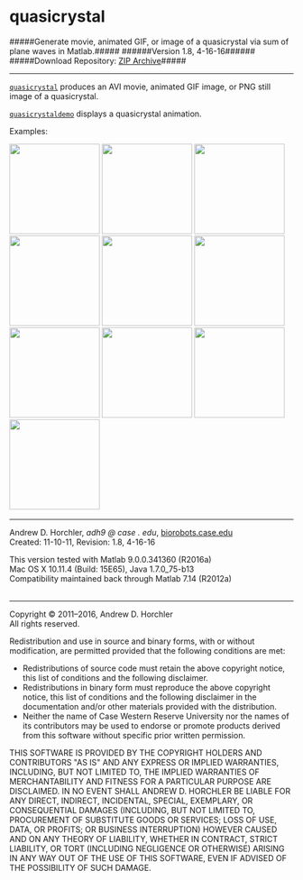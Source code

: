 quasicrystal
========
#####Generate movie, animated GIF, or image of a quasicrystal via sum of plane waves in Matlab.#####
######Version 1.8, 4-16-16######
#####Download Repository: [ZIP Archive](https://github.com/horchler/quasicrystal/archive/master.zip)#####

--------

[```quasicrystal```](https://github.com/horchler/quasicrystal/blob/master/quasicrystal.m) produces an AVI movie, animated GIF image, or PNG still image of a quasicrystal.  
    
[```quasicrystaldemo```](https://github.com/horchler/quasicrystal/blob/master/quasicrystaldemo.m) displays a quasicrystal animation.    
  
Examples:  

<img src="https://github.com/horchler/quasicrystal/blob/master/examples/bw01.gif" width="160" height="160">
<img src="https://github.com/horchler/quasicrystal/blob/master/examples/bw02.gif" width="160" height="160">
<img src="https://github.com/horchler/quasicrystal/blob/master/examples/bw03.gif" width="160" height="160">
<img src="https://github.com/horchler/quasicrystal/blob/master/examples/bw04.gif" width="160" height="160">
<img src="https://github.com/horchler/quasicrystal/blob/master/examples/bw05.gif" width="160" height="160">
<img src="https://github.com/horchler/quasicrystal/blob/master/examples/color06.gif" width="160" height="160">
<img src="https://github.com/horchler/quasicrystal/blob/master/examples/color07.gif" width="160" height="160">
<img src="https://github.com/horchler/quasicrystal/blob/master/examples/color08.gif" width="160" height="160">
<img src="https://github.com/horchler/quasicrystal/blob/master/examples/color09.gif" width="160" height="160">
<img src="https://github.com/horchler/quasicrystal/blob/master/examples/color10.gif" width="160" height="160">
&nbsp;  

--------

Andrew D. Horchler, *adh9 @ case . edu*, [biorobots.case.edu](http://biorobots.case.edu/)  
Created: 11-10-11, Revision: 1.8, 4-16-16  

This version tested with Matlab 9.0.0.341360 (R2016a)  
Mac OS X 10.11.4 (Build: 15E65), Java 1.7.0_75-b13  
Compatibility maintained back through Matlab 7.14 (R2012a)  
&nbsp;  

--------

Copyright &copy; 2011&ndash;2016, Andrew D. Horchler  
All rights reserved.  

Redistribution and use in source and binary forms, with or without modification, are permitted provided that the following conditions are met:
 * Redistributions of source code must retain the above copyright notice, this list of conditions and the following disclaimer.
 * Redistributions in binary form must reproduce the above copyright notice, this list of conditions and the following disclaimer in the documentation and/or other materials provided with the distribution.
 * Neither the name of Case Western Reserve University nor the names of its contributors may be used to endorse or promote products derived from this software without specific prior written permission.

THIS SOFTWARE IS PROVIDED BY THE COPYRIGHT HOLDERS AND CONTRIBUTORS "AS IS" AND ANY EXPRESS OR IMPLIED WARRANTIES, INCLUDING, BUT NOT LIMITED TO, THE IMPLIED WARRANTIES OF MERCHANTABILITY AND FITNESS FOR A PARTICULAR PURPOSE ARE DISCLAIMED. IN NO EVENT SHALL ANDREW D. HORCHLER BE LIABLE FOR ANY DIRECT, INDIRECT, INCIDENTAL, SPECIAL, EXEMPLARY, OR CONSEQUENTIAL DAMAGES (INCLUDING, BUT NOT LIMITED TO, PROCUREMENT OF SUBSTITUTE GOODS OR SERVICES; LOSS OF USE, DATA, OR PROFITS; OR BUSINESS INTERRUPTION) HOWEVER CAUSED AND ON ANY THEORY OF LIABILITY, WHETHER IN CONTRACT, STRICT LIABILITY, OR TORT (INCLUDING NEGLIGENCE OR OTHERWISE) ARISING IN ANY WAY OUT OF THE USE OF THIS SOFTWARE, EVEN IF ADVISED OF THE POSSIBILITY OF SUCH DAMAGE.